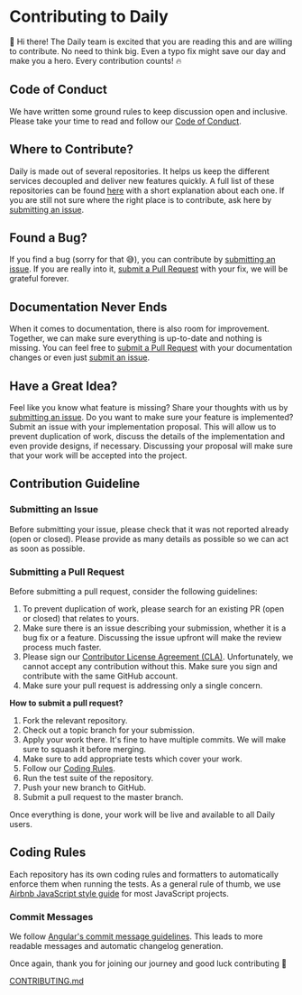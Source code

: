 # Contributing to Daily

:wave: Hi there! The Daily team is excited that you are reading this and are willing to contribute.
No need to think big. Even a typo fix might save our day and make you a hero. 
Every contribution counts! :fire:


## Code of Conduct

We have written some ground rules to keep discussion open and inclusive.
Please take your time to read and follow our [Code of Conduct][coc].


## Where to Contribute?

Daily is made out of several repositories. It helps us keep the different services decoupled and deliver new features quickly.
A full list of these repositories can be found [here][projects] with a short explanation about each one.
If you are still not sure where the right place is to contribute, ask here by [submitting an issue][submit-issue].


## Found a Bug?

If you find a bug (sorry for that :sweat_smile:), you can contribute by [submitting an issue][submit-issue].
If you are really into it, [submit a Pull Request][submit-pr] with your fix, we will be grateful forever.

## Documentation Never Ends

When it comes to documentation, there is also room for improvement. Together, we can make sure everything is up-to-date and nothing is missing.
You can feel free to [submit a Pull Request][submit-pr] with your documentation changes or even just [submit an issue][submit-issue].


## Have a Great Idea?

Feel like you know what feature is missing? Share your thoughts with us by [submitting an issue][submit-issue].
Do you want to make sure your feature is implemented? Submit an issue with your implementation proposal.
This will allow us to prevent duplication of work, discuss the details of the implementation and even provide designs, if necessary.
Discussing your proposal will make sure that your work will be accepted into the project.


## Contribution Guideline

### Submitting an Issue

Before submitting your issue, please check that it was not reported already (open or closed).
Please provide as many details as possible so we can act as soon as possible.


### Submitting a Pull Request

Before submitting a pull request, consider the following guidelines:

1. To prevent duplication of work, please search for an existing PR (open or closed) that relates to yours.
1. Make sure there is an issue describing your submission, whether it is a bug fix or a feature. Discussing the issue upfront will make the review process much faster.
1. Please sign our [Contributor License Agreement (CLA)][cla]. Unfortunately, we cannot accept any contribution without this. Make sure you sign and contribute with the same GitHub account.
1. Make sure your pull request is addressing only a single concern.
 
 **How to submit a pull request?**

1. Fork the relevant repository.
1. Check out a topic branch for your submission.
1. Apply your work there. It's fine to have multiple commits. We will make sure to squash it before merging.
1. Make sure to add appropriate tests which cover your work.
1. Follow our [Coding Rules](#coding-rules).
1. Run the test suite of the repository.
1. Push your new branch to GitHub.
1. Submit a pull request to the master branch.

Once everything is done, your work will be live and available to all Daily users.

## Coding Rules

Each repository has its own coding rules and formatters to automatically enforce them when running the tests.
As a general rule of thumb, we use  [Airbnb JavaScript style guide][style] for most JavaScript projects.

### Commit Messages

We follow [Angular's commit message guidelines][commit]. This leads to more readable messages and automatic changelog generation.


Once again, thank you for joining our journey and good luck contributing :pray:


[coc]: https://github.com/dailydotdev/.github/blob/master/CODE_OF_CONDUCT.md
[projects]: https://github.com/dailydotdev/daily#projects
[submit-issue]: #submitting-an-issue
[submit-pr]: #submitting-a-pull-request
[cla]: https://cla-assistant.io/dailydotdev/daily
[style]: https://github.com/airbnb/javascript
[commit]: https://github.com/angular/angular/blob/master/CONTRIBUTING.md#commit
[CONTRIBUTING.md](https://github.com/dailydotdev/.github/files/12267544/CONTRIBUTING.md)

